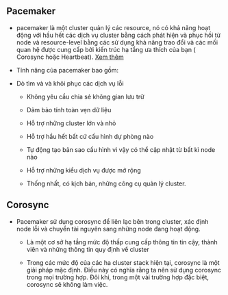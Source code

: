## <a name="pacemaker"> Pacemaker</a>

- pacemaker là một cluster quản lý các resource, nó có khả năng hoạt động với hầu hết các dịch vụ cluster bằng cách phát hiện và phục hồi từ node và resource-level bằng các sử dụng khả năng trao đổi và các mối quan hệ được cung cấp bởi kiến trúc hạ tầng ưa thích của bạn ( Corosync hoặc Heartbeat). [Xem thêm](pcmk-pacemaker-overview.md)

- Tính năng của pacemaker bao gồm:

-  Dò tìm và và khôi phục các dịch vụ lỗi
    + Không yêu cầu chia sẻ không gian lưu trữ
    
    + Dảm bảo tính toàn vẹn dữ liệu
    
    + Hỗ trợ những cluster lớn và nhỏ
    
    + Hỗ trợ hầu hết bất cứ cấu hình dự phòng nào
    
    + Tự động tạo bản sao cấu hình vì vậy có thể cập nhật từ bất kì node nào
    
    + Hỗ trợ những kiểu dịch vụ được mở rộng

    + Thống nhất, có kịch bản, những công cụ quản lý cluster.          

			
 ## <a name="corosync"> Corosync</a>
 
 -  Pacemaker sử dụng corosync để liên lạc bên trong cluster, xác định node lỗi và chuyển tài nguyên sang những node đang hoạt động.

    + Là một cơ sở hạ tầng mức độ thấp cung cấp thông tin tin cậy, thành viên và những thông tin quy định về cluster
	 
    + Trong các mức độ của các ha cluster stack hiện tại, corosync là một giải pháp mặc định. Điều này có nghĩa rằng ta nên sử dụng corosync trong mọi trường hợp. Đôi khi, trong một vài trường hợp đặc biệt, corosync sẽ không làm việc.
